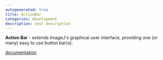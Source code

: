```yaml
---
autogenerated: true
title: ActionBar
categories: development
description: test description
---
```


**Action Bar** - extends ImageJ's graphical user interface, providing one (or many) easy to use button bar(s).

[documentation](http://imagejdocu.tudor.lu/doku.php?id=plugin:utilities:action_bar:start)
